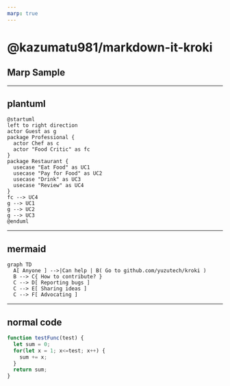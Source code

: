 ```yaml
---
marp: true
---
```


# @kazumatu981/markdown-it-kroki

## Marp Sample

---

## plantuml

```plantuml[platuml image]
@startuml
left to right direction
actor Guest as g
package Professional {
  actor Chef as c
  actor "Food Critic" as fc
}
package Restaurant {
  usecase "Eat Food" as UC1
  usecase "Pay for Food" as UC2
  usecase "Drink" as UC3
  usecase "Review" as UC4
}
fc --> UC4
g --> UC1
g --> UC2
g --> UC3
@enduml
```

---

## mermaid

```mermaid[mermaid image]
graph TD
  A[ Anyone ] -->|Can help | B( Go to github.com/yuzutech/kroki )
  B --> C{ How to contribute? }
  C --> D[ Reporting bugs ]
  C --> E[ Sharing ideas ]
  C --> F[ Advocating ]
```

---

## normal code

```JavaScript
function testFunc(test) {
  let sum = 0;
  for(let x = 1; x<=test; x++) {
    sum += x;
  }
  return sum;
}
```